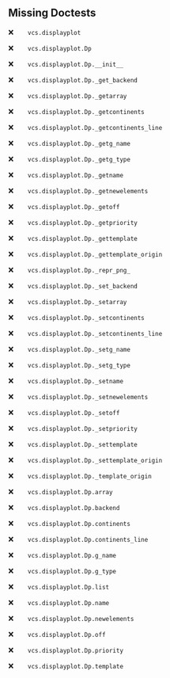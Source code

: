 Missing Doctests
----------------
:x:```    vcs.displayplot```

:x:```    vcs.displayplot.Dp```

:x:```    vcs.displayplot.Dp.__init__```

:x:```    vcs.displayplot.Dp._get_backend```

:x:```    vcs.displayplot.Dp._getarray```

:x:```    vcs.displayplot.Dp._getcontinents```

:x:```    vcs.displayplot.Dp._getcontinents_line```

:x:```    vcs.displayplot.Dp._getg_name```

:x:```    vcs.displayplot.Dp._getg_type```

:x:```    vcs.displayplot.Dp._getname```

:x:```    vcs.displayplot.Dp._getnewelements```

:x:```    vcs.displayplot.Dp._getoff```

:x:```    vcs.displayplot.Dp._getpriority```

:x:```    vcs.displayplot.Dp._gettemplate```

:x:```    vcs.displayplot.Dp._gettemplate_origin```

:x:```    vcs.displayplot.Dp._repr_png_```

:x:```    vcs.displayplot.Dp._set_backend```

:x:```    vcs.displayplot.Dp._setarray```

:x:```    vcs.displayplot.Dp._setcontinents```

:x:```    vcs.displayplot.Dp._setcontinents_line```

:x:```    vcs.displayplot.Dp._setg_name```

:x:```    vcs.displayplot.Dp._setg_type```

:x:```    vcs.displayplot.Dp._setname```

:x:```    vcs.displayplot.Dp._setnewelements```

:x:```    vcs.displayplot.Dp._setoff```

:x:```    vcs.displayplot.Dp._setpriority```

:x:```    vcs.displayplot.Dp._settemplate```

:x:```    vcs.displayplot.Dp._settemplate_origin```

:x:```    vcs.displayplot.Dp._template_origin```

:x:```    vcs.displayplot.Dp.array```

:x:```    vcs.displayplot.Dp.backend```

:x:```    vcs.displayplot.Dp.continents```

:x:```    vcs.displayplot.Dp.continents_line```

:x:```    vcs.displayplot.Dp.g_name```

:x:```    vcs.displayplot.Dp.g_type```

:x:```    vcs.displayplot.Dp.list```

:x:```    vcs.displayplot.Dp.name```

:x:```    vcs.displayplot.Dp.newelements```

:x:```    vcs.displayplot.Dp.off```

:x:```    vcs.displayplot.Dp.priority```

:x:```    vcs.displayplot.Dp.template```

